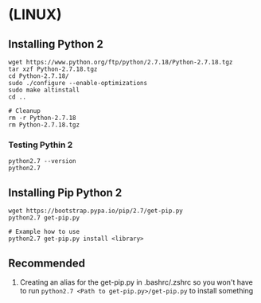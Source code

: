 # (LINUX)
## Installing Python 2 
```
wget https://www.python.org/ftp/python/2.7.18/Python-2.7.18.tgz
tar xzf Python-2.7.18.tgz
cd Python-2.7.18/
sudo ./configure --enable-optimizations
sudo make altinstall
cd ..

# Cleanup
rm -r Python-2.7.18
rm Python-2.7.18.tgz
```

### Testing Pythin 2
```
python2.7 --version
python2.7
```

## Installing Pip Python 2
```
wget https://bootstrap.pypa.io/pip/2.7/get-pip.py
python2.7 get-pip.py

# Example how to use
python2.7 get-pip.py install <library>
```

## Recommended
1. Creating an alias for the get-pip.py in .bashrc/.zshrc so you won't have to run `python2.7 <Path to get-pip.py>/get-pip.py` to install something
